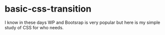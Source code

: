 # basic-css-transition
I know in these days WP and Bootsrap is very popular but here is my simple study of CSS for who needs.